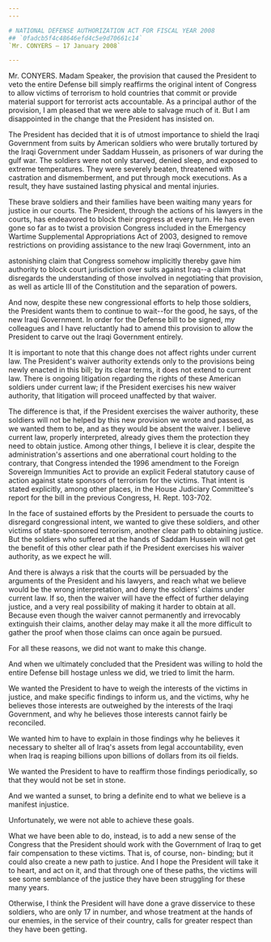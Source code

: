 ```yaml
---
---

# NATIONAL DEFENSE AUTHORIZATION ACT FOR FISCAL YEAR 2008
## `0fadcb5f4c48646efd4c5e9d70661c14`
`Mr. CONYERS — 17 January 2008`

---
```



Mr. CONYERS. Madam Speaker, the provision that caused the President 
to veto the entire Defense bill simply reaffirms the original intent of 
Congress to allow victims of terrorism to hold countries that commit or 
provide material support for terrorist acts accountable. As a principal 
author of the provision, I am pleased that we were able to salvage much 
of it. But I am disappointed in the change that the President has 
insisted on.

The President has decided that it is of utmost importance to shield 
the Iraqi Government from suits by American soldiers who were brutally 
tortured by the Iraqi Government under Saddam Hussein, as prisoners of 
war during the gulf war. The soldiers were not only starved, denied 
sleep, and exposed to extreme temperatures. They were severely beaten, 
threatened with castration and dismemberment, and put through mock 
executions. As a result, they have sustained lasting physical and 
mental injuries.

These brave soldiers and their families have been waiting many years 
for justice in our courts. The President, through the actions of his 
lawyers in the courts, has endeavored to block their progress at every 
turn. He has even gone so far as to twist a provision Congress included 
in the Emergency Wartime Supplemental Appropriations Act of 2003, 
designed to remove restrictions on providing assistance to the new 
Iraqi Government, into an


astonishing claim that Congress somehow implicitly thereby gave him 
authority to block court jurisdiction over suits against Iraq--a claim 
that disregards the understanding of those involved in negotiating that 
provision, as well as article III of the Constitution and the 
separation of powers.

And now, despite these new congressional efforts to help those 
soldiers, the President wants them to continue to wait--for the good, 
he says, of the new Iraqi Government. In order for the Defense bill to 
be signed, my colleagues and I have reluctantly had to amend this 
provision to allow the President to carve out the Iraqi Government 
entirely.

It is important to note that this change does not affect rights under 
current law. The President's waiver authority extends only to the 
provisions being newly enacted in this bill; by its clear terms, it 
does not extend to current law. There is ongoing litigation regarding 
the rights of these American soldiers under current law; if the 
President exercises his new waiver authority, that litigation will 
proceed unaffected by that waiver.

The difference is that, if the President exercises the waiver 
authority, these soldiers will not be helped by this new provision we 
wrote and passed, as we wanted them to be, and as they would be absent 
the waiver. I believe current law, properly interpreted, already gives 
them the protection they need to obtain justice. Among other things, I 
believe it is clear, despite the administration's assertions and one 
aberrational court holding to the contrary, that Congress intended the 
1996 amendment to the Foreign Sovereign Immunities Act to provide an 
explicit Federal statutory cause of action against state sponsors of 
terrorism for the victims. That intent is stated explicitly, among 
other places, in the House Judiciary Committee's report for the bill in 
the previous Congress, H. Rept. 103-702.

In the face of sustained efforts by the President to persuade the 
courts to disregard congressional intent, we wanted to give these 
soldiers, and other victims of state-sponsored terrorism, another clear 
path to obtaining justice. But the soldiers who suffered at the hands 
of Saddam Hussein will not get the benefit of this other clear path if 
the President exercises his waiver authority, as we expect he will.

And there is always a risk that the courts will be persuaded by the 
arguments of the President and his lawyers, and reach what we believe 
would be the wrong interpretation, and deny the soldiers' claims under 
current law. If so, then the waiver will have the effect of further 
delaying justice, and a very real possibility of making it harder to 
obtain at all. Because even though the waiver cannot permanently and 
irrevocably extinguish their claims, another delay may make it all the 
more difficult to gather the proof when those claims can once again be 
pursued.

For all these reasons, we did not want to make this change.

And when we ultimately concluded that the President was willing to 
hold the entire Defense bill hostage unless we did, we tried to limit 
the harm.

We wanted the President to have to weigh the interests of the victims 
in justice, and make specific findings to inform us, and the victims, 
why he believes those interests are outweighed by the interests of the 
Iraqi Government, and why he believes those interests cannot fairly be 
reconciled.

We wanted him to have to explain in those findings why he believes it 
necessary to shelter all of Iraq's assets from legal accountability, 
even when Iraq is reaping billions upon billions of dollars from its 
oil fields.

We wanted the President to have to reaffirm those findings 
periodically, so that they would not be set in stone.

And we wanted a sunset, to bring a definite end to what we believe is 
a manifest injustice.

Unfortunately, we were not able to achieve these goals.

What we have been able to do, instead, is to add a new sense of the 
Congress that the President should work with the Government of Iraq to 
get fair compensation to these victims. That is, of course, non-
binding; but it could also create a new path to justice. And I hope the 
President will take it to heart, and act on it, and that through one of 
these paths, the victims will see some semblance of the justice they 
have been struggling for these many years.

Otherwise, I think the President will have done a grave disservice to 
these soldiers, who are only 17 in number, and whose treatment at the 
hands of our enemies, in the service of their country, calls for 
greater respect than they have been getting.
